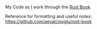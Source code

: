 My Code as I work through the [Rust Book](https://doc.rust-lang.org/stable/book/).

Reference for formatting and useful notes: https://github.com/aeyalcinoglu/rust-book
